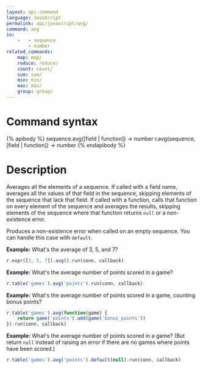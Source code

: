 ```yaml
---
layout: api-command
language: JavaScript
permalink: api/javascript/avg/
command: avg
io:
    -   - sequence
        - number
related_commands:
    map: map/
    reduce: reduce/
    count: count/
    sum: sum/
    min: min/
    max: max/
    group: group/
---
```


# Command syntax #

{% apibody %}
sequence.avg([field | function]) &rarr; number
r.avg(sequence, [field | function]) &rarr; number
{% endapibody %}

# Description #

Averages all the elements of a sequence.  If called with a field name,
averages all the values of that field in the sequence, skipping
elements of the sequence that lack that field.  If called with a
function, calls that function on every element of the sequence and
averages the results, skipping elements of the sequence where that
function returns `null` or a non-existence error.

Produces a non-existence error when called on an empty sequence.  You
can handle this case with `default`.

__Example:__ What's the average of 3, 5, and 7?

```javascript
r.expr([3, 5, 7]).avg().run(conn, callback)
```

__Example:__ What's the average number of points scored in a game?

```javascript
r.table('games').avg('points').run(conn, callback)
```

__Example:__ What's the average number of points scored in a game,
counting bonus points?

```javascript
r.table('games').avg(function(game) {
    return game('points').add(game('bonus_points'))
}).run(conn, callback)
```

__Example:__ What's the average number of points scored in a game?
(But return `null` instead of raising an error if there are no games where
points have been scored.)

```javascript
r.table('games').avg('points').default(null).run(conn, callback)
```
